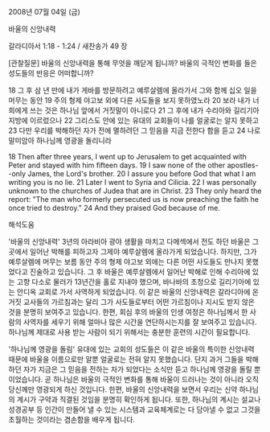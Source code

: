 2008년 07월 04일 (금)

바울의 신앙내력



갈라디아서 1:18 - 1:24 / 새찬송가 49 장


[관찰질문]
바울의 신앙내력을 통해 무엇을 깨닫게 됩니까? 
바울의 극적인 변화를 들은 성도들의 반응은 어떠합니까? 

18 그 후 삼 년 만에 내가 게바를 방문하려고 예루살렘에 올라가서 그와 함께 십오 일을 머무는 동안 
19 주의 형제 야고보 외에 다른 사도들을 보지 못하였노라 
20 보라 내가 너희에게 쓰는 것은 하나님 앞에서 거짓말이 아니로다 
21 그 후에 내가 수리아와 길리기아 지방에 이르렀으나 
22 그리스도 안에 있는 유대의 교회들이 나를 얼굴로는 알지 못하고 
23 다만 우리를 박해하던 자가 전에 멸하려던 그 믿음을 지금 전한다 함을 듣고 
24 나로 말미암아 하나님께 영광을 돌리니라 

18 Then after three years, I went up to Jerusalem to get acquainted with Peter and stayed with him fifteen days. 
19 I saw none of the other apostles--only James, the Lord's brother. 
20 I assure you before God that what I am writing you is no lie. 
21 Later I went to Syria and Cilicia. 
22 I was personally unknown to the churches of Judea that are in Christ. 
23 They only heard the report: "The man who formerly persecuted us is now preaching the faith he once tried to destroy." 
24 And they praised God because of me.

해석도움





'바울의 신앙내력'
3년의 아라비아 광야 생활을 마치고 다메섹에서 전도 하던 바울은 그곳에서 일어난 박해를 피하고자 그제야 예루살렘에 올라가게 되었습니다. 하지만, 그가 예루살렘에 머무는 보름 동안 주의 형제 야고보 외에는 다른 어떤 사도들도 만나지 못했었다고 진술하고 있습니다. 그 후 바울은 예루살렘에서 일어난 박해로 인해 수리아에 있는 고향 다소로 물러가 13년간을 홀로 지내야 했으며, 바나바의 초청으로 길리기아에 있는 안디옥 교회로 가서 사역하게 되었습니다. 이 같은 바울의 신앙내력은 갈라디아에 온 거짓 교사들의 가르침과는 달리 그가 사도들로부터 어떤 가르침이나 지시도 받지 않은 것을 분명히 보여주고 있습니다. 한편, 회심 후의 바울의 인생 여정은 하나님께서 한 사람의 사역자를 세우기 위해 얼마나 많은 시간을 연단하시는지를 잘 보여주고 있습니다. 하나님께 제대로 사용 받는 사람이 되기 위해서는 충분한 훈련의 시간이 필요합니다. 

'하나님께 영광을 돌림'
유대에 있는 교회의 성도들은 이 같은 바울의 특이한 신앙내력 때문에 바울을 이름으로만 알뿐 얼굴로는 전혀 알지 못했습니다. 단지 과거 그들을 박해하던 자가 지금은 그 믿음을 전하는 자가 되었다는 소식만 듣고 하나님께 영광을 돌릴 뿐이었습니다. 곧 하나님은 바울의 극적인 변화를 통해 바울이 드러나는 것이 아니라 오직 당신께만 영광되게 하신 것입니다. 한편, 바울의 신앙내력을 보면서 우리는 신약 하나님의 계시가 구약과 직결된 것임을 분명히 확인하게 됩니다. 또한, 하나님의 계시는 설교나 성경공부 등 인간이 만들어 낼 수 있는 시스템과 교육체계로는 다 담아낼 수 없고 그것을 초월하는 것이라는 겸손함을 배우게 됩니다.